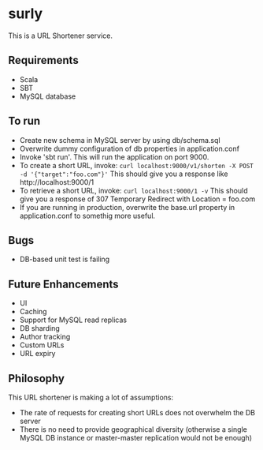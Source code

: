 # surly
This is a URL Shortener service.

## Requirements
- Scala
- SBT
- MySQL database

## To run
- Create new schema in MySQL server by using db/schema.sql
- Overwrite dummy configuration of db properties in application.conf
- Invoke 'sbt run'.  This will run the application on port 9000.
- To create a short URL, invoke: 
    `curl localhost:9000/v1/shorten -X POST -d '{"target":"foo.com"}'`
    This should give you a response like http://localhost:9000/1
- To retrieve a short URL, invoke:
    `curl localhost:9000/1 -v`
    This should give you a response of 307 Temporary Redirect with Location = foo.com
- If you are running in production, overwrite the base.url property in application.conf to somethig more useful.

## Bugs
- DB-based unit test is failing

## Future Enhancements
- UI
- Caching
- Support for MySQL read replicas
- DB sharding
- Author tracking
- Custom URLs
- URL expiry

## Philosophy

This URL shortener is making a lot of assumptions:
- The rate of requests for creating short URLs does not overwhelm the DB server
- There is no need to provide geographical diversity (otherwise a single MySQL DB instance or master-master replication would not be enough)
